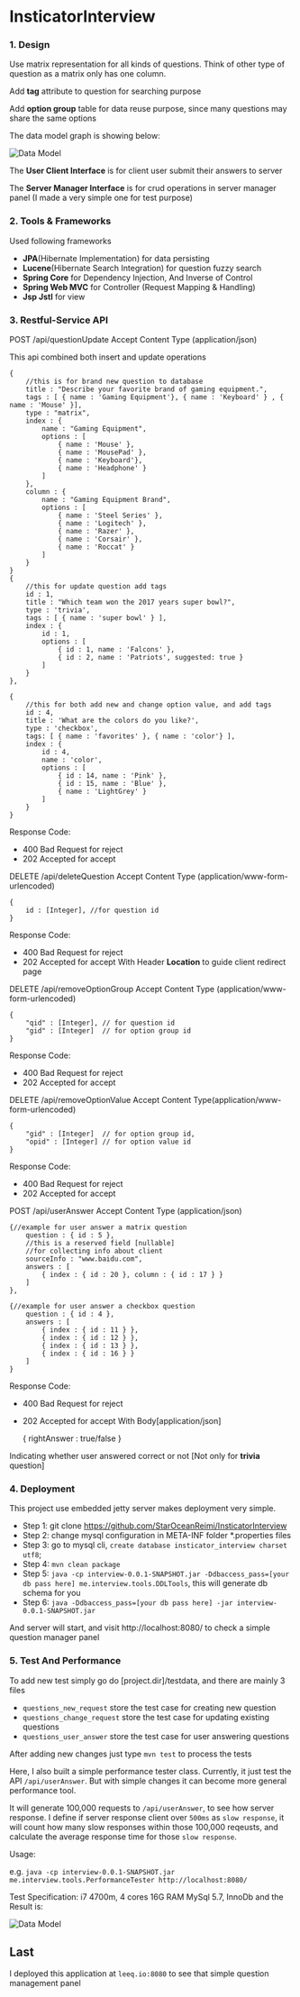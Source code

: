 # InsticatorInterview

### 1. Design

Use matrix representation for all kinds of questions. Think of other type of 
question as a matrix only has one column.

Add **tag** attribute to question for searching purpose

Add **option group** table for data reuse purpose, since many questions may share
the same options

The data model graph is showing below:

![Data Model](DataModel.PNG)

The **User Client Interface** is for client user submit their 
answers to server

The **Server Manager Interface** is for crud operations in 
server manager panel (I made a very simple one for test purpose)

### 2. Tools & Frameworks

Used following frameworks

* **JPA**(Hibernate Implementation) for data persisting
* **Lucene**(Hibernate Search Integration) for question fuzzy search
* **Spring Core** for Dependency Injection, And Inverse of Control
* **Spring Web MVC** for Controller (Request Mapping & Handling)
* **Jsp Jstl** for view

### 3. Restful-Service API

POST /api/questionUpdate Accept Content Type (application/json)

This api combined both insert and update operations

	{ 
		//this is for brand new question to database
		title : "Describe your favorite brand of gaming equipment.",
		tags : [ { name : 'Gaming Equipment'}, { name : 'Keyboard' } , { name : 'Mouse' }],
		type : "matrix",
		index : {
			name : "Gaming Equipment",
			options : [
				{ name : 'Mouse' },
				{ name : 'MousePad' },
				{ name : 'Keyboard'},
				{ name : 'Headphone' }
			]
		},
		column : {
			name : "Gaming Equipment Brand",
			options : [
				{ name : 'Steel Series' },
				{ name : 'Logitech' },
				{ name : 'Razer' },
				{ name : 'Corsair' },
				{ name : 'Roccat' }
			]
		}
	}
	{
		//this for update question add tags
		id : 1,
		title : "Which team won the 2017 years super bowl?",
		type : 'trivia',
		tags : [ { name : 'super bowl' } ],
		index : {
			id : 1,
			options : [
				{ id : 1, name : 'Falcons' },
				{ id : 2, name : 'Patriots', suggested: true }
			]
		}
	},
	
	{
		//this for both add new and change option value, and add tags
		id : 4,
		title : 'What are the colors do you like?',
		type : 'checkbox',
		tags: [ { name : 'favorites' }, { name : 'color'} ],
		index : {
			id : 4,
			name : 'color',
			options : [
				{ id : 14, name : 'Pink' },
				{ id : 15, name : 'Blue' },
				{ name : 'LightGrey' }
			]
		}
	}
	
Response Code:

* 400 Bad Request for reject
* 202 Accepted    for accept

DELETE /api/deleteQuestion Accept Content Type (application/www-form-urlencoded)

	{
		id : [Integer], //for question id
	}
	
Response Code:

* 400 Bad Request for reject
* 202 Accepted    for accept With Header **Location** to guide client redirect page


DELETE /api/removeOptionGroup Accept Content Type (application/www-form-urlencoded)
	
	{
		"qid" : [Integer], // for question id
		"gid" : [Integer]  // for option group id
	}
	
Response Code:

* 400 Bad Request for reject
* 202 Accepted    for accept

DELETE /api/removeOptionValue Accept Content Type(application/www-form-urlencoded)
	
	{
		"gid" : [Integer]  // for option group id,
		"opid" : [Integer] // for option value id
	}

Response Code:

* 400 Bad Request for reject
* 202 Accepted    for accept


POST /api/userAnswer Accept Content Type (application/json)

	{//example for user answer a matrix question
		question : { id : 5 },
		//this is a reserved field [nullable] 
		//for collecting info about client
		sourceInfo : "www.baidu.com",  
		answers : [
			{ index : { id : 20 }, column : { id : 17 } }
		]
	},
	
	{//example for user answer a checkbox question
		question : { id : 4 },
		answers : [
			{ index : { id : 11 } },
			{ index : { id : 12 } },
			{ index : { id : 13 } },
			{ index : { id : 16 } }
		]
	}

Response Code:

* 400 Bad Request for reject
* 202 Accepted    for accept With Body[application/json] 

	{
		rightAnswer : true/false
	}

Indicating whether user answered correct or not [Not only for **trivia** question]

### 4. Deployment

This project use embedded jetty server makes deployment very simple. 

* Step 1: git clone https://github.com/StarOceanReimi/InsticatorInterview
* Step 2: change mysql configuration in META-INF folder *.properties files
* Step 3: go to mysql cli, `create database insticator_interview charset utf8`;
* Step 4: `mvn clean package`
* Step 5: `java -cp interview-0.0.1-SNAPSHOT.jar -Ddbaccess_pass=[your db pass here] me.interview.tools.DDLTools`,
 this will generate db schema for you
* Step 6: `java -Ddbaccess_pass=[your db pass here] -jar interview-0.0.1-SNAPSHOT.jar`

And server will start, and visit http://localhost:8080/ to check a simple question manager panel

### 5. Test And Performance

To add new test simply go do [project.dir]/testdata, and there are mainly 3 files
* `questions_new_request` store the test case for creating new question
* `questions_change_request` store the test case for updating existing questions
* `questions_user_answer` store the test case for user answering questions

After adding new changes just type `mvn test` to process the tests

Here, I also built a simple performance tester class. Currently, it just test
 the API `/api/userAnswer`. But with simple changes it can become more general 
 performance tool.
 
It will generate 100,000 requests to `/api/userAnswer`, to see how server response. 
I define if server response client over `500ms` as `slow response`, it will count 
how many slow responses within those 100,000 reqeusts, and calculate the average
 response time for those `slow response`.
 
Usage: 

e.g. `java -cp interview-0.0.1-SNAPSHOT.jar me.interview.tools.PerformanceTester http://localhost:8080/`

Test Specification:
i7 4700m, 4 cores
16G RAM
MySql 5.7, InnoDb
and the Result is:

![Data Model](Performance.PNG)

## Last

I deployed this application at `leeq.io:8080` to see that simple question management panel

